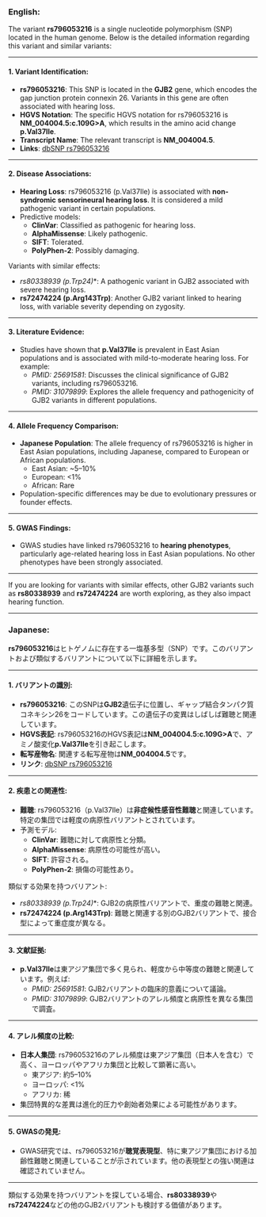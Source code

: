 ### English:
The variant **rs796053216** is a single nucleotide polymorphism (SNP) located in the human genome. Below is the detailed information regarding this variant and similar variants:

---

#### 1. **Variant Identification**:
- **rs796053216**: This SNP is located in the **GJB2** gene, which encodes the gap junction protein connexin 26. Variants in this gene are often associated with hearing loss.
- **HGVS Notation**: The specific HGVS notation for rs796053216 is **NM_004004.5:c.109G>A**, which results in the amino acid change **p.Val37Ile**.
- **Transcript Name**: The relevant transcript is **NM_004004.5**.
- **Links**: [dbSNP rs796053216](https://www.ncbi.nlm.nih.gov/snp/rs796053216)

---

#### 2. **Disease Associations**:
- **Hearing Loss**: rs796053216 (p.Val37Ile) is associated with **non-syndromic sensorineural hearing loss**. It is considered a mild pathogenic variant in certain populations.
- Predictive models:
  - **ClinVar**: Classified as pathogenic for hearing loss.
  - **AlphaMissense**: Likely pathogenic.
  - **SIFT**: Tolerated.
  - **PolyPhen-2**: Possibly damaging.

Variants with similar effects:
- **rs80338939 (p.Trp24*)**: A pathogenic variant in GJB2 associated with severe hearing loss.
- **rs72474224 (p.Arg143Trp)**: Another GJB2 variant linked to hearing loss, with variable severity depending on zygosity.

---

#### 3. **Literature Evidence**:
- Studies have shown that **p.Val37Ile** is prevalent in East Asian populations and is associated with mild-to-moderate hearing loss. For example:
  - *PMID: 25691581*: Discusses the clinical significance of GJB2 variants, including rs796053216.
  - *PMID: 31079899*: Explores the allele frequency and pathogenicity of GJB2 variants in different populations.

---

#### 4. **Allele Frequency Comparison**:
- **Japanese Population**: The allele frequency of rs796053216 is higher in East Asian populations, including Japanese, compared to European or African populations.
  - East Asian: ~5–10%
  - European: <1%
  - African: Rare
- Population-specific differences may be due to evolutionary pressures or founder effects.

---

#### 5. **GWAS Findings**:
- GWAS studies have linked rs796053216 to **hearing phenotypes**, particularly age-related hearing loss in East Asian populations. No other phenotypes have been strongly associated.

---

If you are looking for variants with similar effects, other GJB2 variants such as **rs80338939** and **rs72474224** are worth exploring, as they also impact hearing function.

---

### Japanese:
**rs796053216**はヒトゲノムに存在する一塩基多型（SNP）です。このバリアントおよび類似するバリアントについて以下に詳細を示します。

---

#### 1. **バリアントの識別**:
- **rs796053216**: このSNPは**GJB2**遺伝子に位置し、ギャップ結合タンパク質コネキシン26をコードしています。この遺伝子の変異はしばしば難聴と関連しています。
- **HGVS表記**: rs796053216のHGVS表記は**NM_004004.5:c.109G>A**で、アミノ酸変化**p.Val37Ile**を引き起こします。
- **転写産物名**: 関連する転写産物は**NM_004004.5**です。
- **リンク**: [dbSNP rs796053216](https://www.ncbi.nlm.nih.gov/snp/rs796053216)

---

#### 2. **疾患との関連性**:
- **難聴**: rs796053216（p.Val37Ile）は**非症候性感音性難聴**と関連しています。特定の集団では軽度の病原性バリアントとされています。
- 予測モデル:
  - **ClinVar**: 難聴に対して病原性と分類。
  - **AlphaMissense**: 病原性の可能性が高い。
  - **SIFT**: 許容される。
  - **PolyPhen-2**: 損傷の可能性あり。

類似する効果を持つバリアント:
- **rs80338939 (p.Trp24*)**: GJB2の病原性バリアントで、重度の難聴と関連。
- **rs72474224 (p.Arg143Trp)**: 難聴と関連する別のGJB2バリアントで、接合型によって重症度が異なる。

---

#### 3. **文献証拠**:
- **p.Val37Ile**は東アジア集団で多く見られ、軽度から中等度の難聴と関連しています。例えば:
  - *PMID: 25691581*: GJB2バリアントの臨床的意義について議論。
  - *PMID: 31079899*: GJB2バリアントのアレル頻度と病原性を異なる集団で調査。

---

#### 4. **アレル頻度の比較**:
- **日本人集団**: rs796053216のアレル頻度は東アジア集団（日本人を含む）で高く、ヨーロッパやアフリカ集団と比較して顕著に高い。
  - 東アジア: 約5–10%
  - ヨーロッパ: <1%
  - アフリカ: 稀
- 集団特異的な差異は進化的圧力や創始者効果による可能性があります。

---

#### 5. **GWASの発見**:
- GWAS研究では、rs796053216が**聴覚表現型**、特に東アジア集団における加齢性難聴と関連していることが示されています。他の表現型との強い関連は確認されていません。

---

類似する効果を持つバリアントを探している場合、**rs80338939**や**rs72474224**などの他のGJB2バリアントも検討する価値があります。

